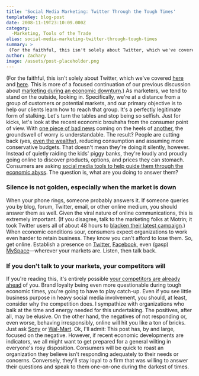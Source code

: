 ```yaml
---
title: 'Social Media Marketing: Twitter Through the Tough Times'
templateKey: blog-post
date: 2008-11-19T23:10:09.000Z
category: 
  -Marketing, Tools of the Trade
alias: social-media-marketing-twitter-through-tough-times
summary: > 
 (For the faithful, this isn't solely about Twitter, which we've covered here and here. This is more of a focused continuation of our previous discussion about marketing during an economic downturn.) As marketers, we tend to stand on the outside, looking in. Specifically, we're at a distance from a group of customers or potential markets, and our primary objective is to help our clients learn how to reach that group. It's a perfectly legitimate form of stalking.
author: Zachary
image: /assets/post-placeholder.png
---
```


(For the faithful, this isn't solely about Twitter, which we've covered [here](/2008/09/02/social-media-series-a-primer-on-twitter) and [here](/2008/10/03/social-media-marketing-more-twitter). This is more of a focused continuation of our previous discussion about [marketing during an economic downturn](/2008/10/29/marketing-midst-instability).) As marketers, we tend to stand on the outside, looking in. Specifically, we're at a distance from a group of customers or potential markets, and our primary objective is to help our clients learn how to reach that group. It's a perfectly legitimate form of stalking. Let's turn the tables and stop being so selfish. Just for kicks, let's look at the recent economic brouhaha from the consumer point of view. With [one piece of bad news](http://money.cnn.com/2008/11/20/news/economy/jobless_claims/index.htm?postversion=2008112014) coming on the heels of [another](http://online.wsj.com/article/SB122718078950444191.html), the groundswell of worry is understandable. The result? People are cutting back (yes, [even the wealthy](http://www.nytimes.com/2008/11/16/fashion/16consumption.html?partner=rss&emc=rss)), reducing consumption and assuming more conservative budgets. That doesn't mean they're doing it silently, however. Instead of quietly raiding the kids' piggy banks, they're loudly and proudly going online to discover products, options, and prices they can stomach. Consumers are asking [social media tools to help guide them through the economic abyss](http://www.marketingcharts.com/interactive/social-media-helps-consumers-cope-with-economic-downturn-5141/). The question is, what are you doing to answer them?

### Silence is not golden, especially when the market is down

When your phone rings, someone probably answers it. If someone queries you by blog, forum, Twitter, email, or other online medium, you should answer them as well. Given the viral nature of online communications, this is extremely important. (If you disagree, talk to the marketing folks at Motrin; it took Twitter users all of about 48 hours to [blacken their latest campaign](http://adage.com/digital/article?article_id=132622).) When economic conditions sour, consumers expect organizations to work even harder to retain business. They know you can't afford to lose them. So, get online. Establish a presence on [Twitter](http://twitter.com), [Facebook](http://facebook.com), even (gasp) [MySpace](http://myspace.com)—wherever your markets are. Listen, then talk back.

### If you don't talk to your markets, your competitors will

If you're reading this, it's entirely possible [your competitors are already ahead](http://www.reuters.com/article/internetNews/idUSTRE4AH8G820081118?pageNumber=1&virtualBrandChannel=0) of you. Brand loyalty being even more questionable during tough economic times, you're going to have to play catch-up. Even if you see little business purpose in heavy social media involvement, you should, at least, consider why the competition does. I sympathize with organizations who balk at the time and energy needed for this undertaking. The positives, after all, may be elusive. On the other hand, the negatives of not responding or, even worse, behaving irresponsibly, online will hit you like a ton of bricks. Just ask [Sony](http://adage.com/smallagency/post?article_id=113945) or [Wal-Mart](http://www.businessweek.com/bwdaily/dnflash/content/oct2006/db20061009_579137.htm). Ok, I'll admit: This post has, by and large, focused on the negative. However, if recent economic developments are indicators, we all might want to get prepared for a general wilting in everyone's rosy disposition. Consumers will be quick to roast an organization they believe isn't responding adequately to their needs or concerns. Conversely, they'll stay loyal to a firm that was willing to answer their questions and speak to them one-on-one during the darkest of times.